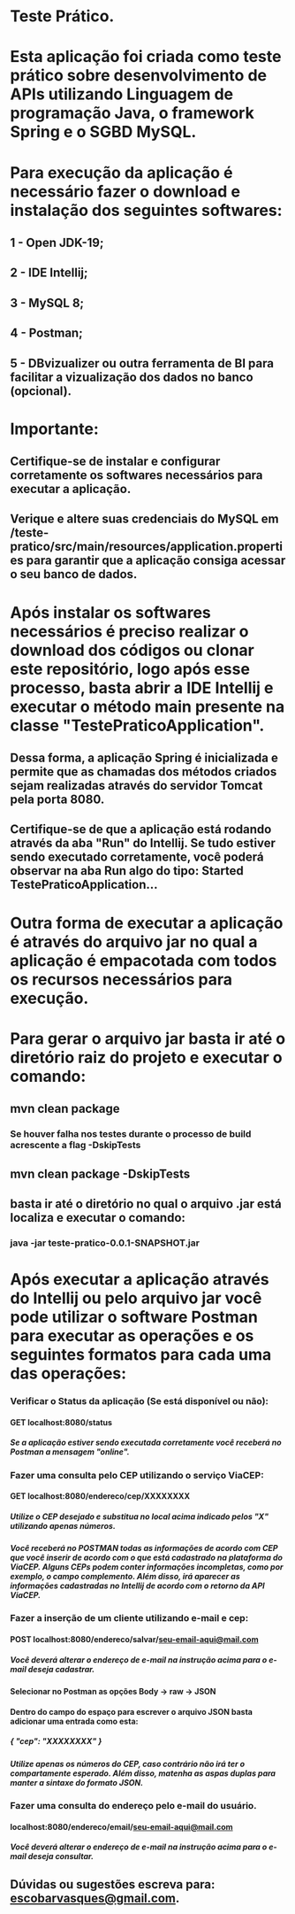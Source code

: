# Teste Prático.

# Esta aplicação foi criada como teste prático sobre desenvolvimento de APIs utilizando Linguagem de programação Java, o framework Spring e o SGBD MySQL.

# Para execução da aplicação é necessário fazer o download e instalação dos seguintes softwares:
## 1 - Open JDK-19;
## 2 - IDE Intellij;
## 3 - MySQL 8;
## 4 - Postman;
## 5 - DBvizualizer ou outra ferramenta de BI para facilitar a vizualização dos dados no banco (opcional).

# Importante: 
## Certifique-se de instalar e configurar corretamente os softwares necessários para executar a aplicação.
## Verique e altere suas credenciais do MySQL em /teste-pratico/src/main/resources/application.properties para garantir que a aplicação consiga acessar o seu banco de dados.



# Após instalar os softwares necessários é preciso realizar o download dos códigos ou clonar este repositório, logo após esse processo, basta abrir a IDE Intellij e executar o método main presente na classe "TestePraticoApplication".
## Dessa forma, a aplicação Spring é inicializada e permite que as chamadas dos métodos criados sejam realizadas através do servidor Tomcat pela porta 8080.
## Certifique-se de que a aplicação está rodando através da aba "Run" do Intellij. Se tudo estiver sendo executado corretamente, você poderá observar na aba Run algo do tipo: Started TestePraticoApplication...

# Outra forma de executar a aplicação é através do arquivo jar no qual a aplicação é empacotada com todos os recursos necessários para execução.
# Para gerar o arquivo jar basta ir até o diretório raiz do projeto e executar o comando:
## mvn clean package
### Se houver falha nos testes durante o processo de build acrescente a flag -DskipTests
## mvn clean package -DskipTests
## basta ir até o diretório no qual o arquivo .jar está localiza e executar o comando:
### java -jar teste-pratico-0.0.1-SNAPSHOT.jar

# Após executar a aplicação através do Intellij ou pelo arquivo jar você pode utilizar o software Postman para executar as operações e os seguintes formatos para cada uma das operações:
### Verificar o Status da aplicação (Se está disponível ou não):
#### GET localhost:8080/status
##### Se a aplicação estiver sendo executada corretamente você receberá no Postman a mensagem "online".
### Fazer uma consulta pelo CEP utilizando o serviço ViaCEP:
#### GET localhost:8080/endereco/cep/XXXXXXXX
##### Utilize o CEP desejado e substitua no local acima indicado pelos "X" utilizando apenas números.
##### Você receberá no POSTMAN todas as informações de acordo com CEP que você inserir de acordo com o que está cadastrado na plataforma do ViaCEP. Alguns CEPs podem conter informações incompletas, como por exemplo, o campo complemento. Além disso, irá aparecer as informações cadastradas no Intellij de acordo com o retorno da API ViaCEP.
### Fazer a inserção de um cliente utilizando e-mail e cep:
#### POST localhost:8080/endereco/salvar/seu-email-aqui@mail.com
##### Você deverá alterar o endereço de e-mail na instrução acima para o e-mail deseja cadastrar. 
#### Selecionar no Postman as opções Body -> raw -> JSON
#### Dentro do campo do espaço para escrever o arquivo JSON basta adicionar uma entrada como esta:
##### { "cep": "XXXXXXXX" }
##### Utilize apenas os números do CEP, caso contrário não irá ter o compartamente esperado. Além disso, matenha as aspas duplas para manter a sintaxe do formato JSON.
### Fazer uma consulta do endereço pelo e-mail do usuário.
#### localhost:8080/endereco/email/seu-email-aqui@mail.com
##### Você deverá alterar o endereço de e-mail na instrução acima para o e-mail deseja consultar.

## Dúvidas ou sugestões escreva para: escobarvasques@gmail.com.




